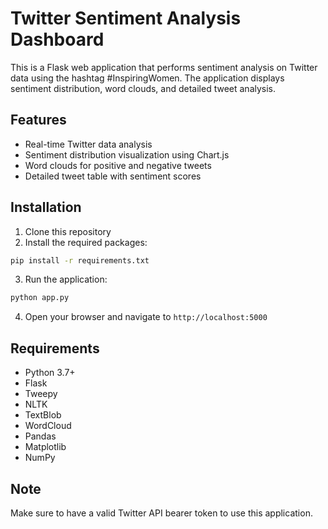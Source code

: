 # Twitter Sentiment Analysis Dashboard

This is a Flask web application that performs sentiment analysis on Twitter data using the hashtag #InspiringWomen. The application displays sentiment distribution, word clouds, and detailed tweet analysis.

## Features

- Real-time Twitter data analysis
- Sentiment distribution visualization using Chart.js
- Word clouds for positive and negative tweets
- Detailed tweet table with sentiment scores

## Installation

1. Clone this repository
2. Install the required packages:
```bash
pip install -r requirements.txt
```

3. Run the application:
```bash
python app.py
```

4. Open your browser and navigate to `http://localhost:5000`

## Requirements

- Python 3.7+
- Flask
- Tweepy
- NLTK
- TextBlob
- WordCloud
- Pandas
- Matplotlib
- NumPy

## Note
Make sure to have a valid Twitter API bearer token to use this application.
